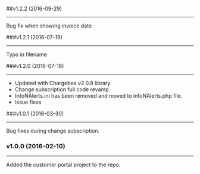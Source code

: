 ##v1.2.2 (2016-09-29)
* * *

Bug fix when showing invoice date


###v1.2.1 (2016-07-19)
* * *

Typo in filename

###v1.2.0 (2016-07-18)
* * *

* Updated with Chargebee v2.0.8 library
* Change subscription full code revamp
* InfoNAlerts.ini has been removed and moved to infoNAlerts.php file.
* Issue fixes

###v1.0.1 (2016-03-30)
* * *

Bug fixes during change subscription.

### v1.0.0 (2016-02-10)
* * *

Added the customer portal project to the repo.
